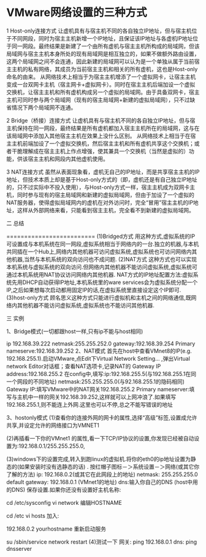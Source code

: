 # VMware网络设置的三种方式


1 Host-only连接方式
  让虚机具有与宿主机不同的各自独立IP地址，但与宿主机位于不同网段，同时为宿主主机新增一个IP地址，且保证该IP地址与各虚机IP地址位于同一网段。最终结果是新建了一个由所有虚机与宿主主机所构成的局域网，但该局域网与宿主主机本身所处的现有局域网是相互独立的，如果不做额外路由设置，这两个局域网之间不会连通，因此新建的局域网可以认为是一个单独从属于当前宿主主机的私有网络，其成员为当前宿主主机和相关的所有虚机，这也是Host-only命名的由来。
     从网络技术上相当于为宿主主机增添了一个虚拟网卡，让宿主主机变成一台双网卡主机（宿主网卡+虚拟网卡）。同时在宿主主机后端加设一个虚拟交换机，让宿主主机和所有虚机构成另一个虚拟的局域网。由于具备双网卡，宿主主机可同时参与两个局域网（现有的宿主局域网+新建的虚拟局域网），只不过缺省情况下两个局域网不连通。

2 Bridge（桥接）连接方式
    让虚机具有与宿主机不同的各自独立IP地址，但与宿主机保持在同一网段，最终结果是所有虚机都加入宿主主机所在的局域网，这与在该局域网中添加入其他宿主主机在效果上没什么区别。
   从网络技术上相当于在宿主主机前端加设了一个虚拟交换机，然后宿主主机和所有虚机共享这个交换机；或者干脆理解成在宿主主机上作点增强，使其兼具一个交换机（当然是虚拟的）功能，供该宿主主机和网段内其他虚机使用。

3 NAT连接方式
    虽然从表面现象看，虚机无自己的IP地址，而是共享宿主主机的IP地址，但技术本质上却是基于Host-only方式的（即，虚机还是有自己独立IP地址的，只不过实际中不投入使用），与Host-only方式一样，宿主主机成为双网卡主机，同时参与现有的宿主局域网和新建的虚拟局域网，但由于加设了一个虚拟的NAT服务器，使得虚拟局域网内的虚机在对外访问时，完全“冒用”宿主主机的IP地址，这样从外部网络来看，只能看到宿主主机，完全看不到新建的虚拟局域网。

 

二 总结

 =========================
(1)Bridged方式
用这种方式,虚拟系统的IP可设置成与本机系统在同一网段,虚拟系统相当于网络内的一台.独立的机器,与本机共同插在一个Hub上,网络内其他机器可访问虚拟系统,虚拟系统也可访问网络内其他机器,当然与本机系统的双向访问也不成问题.
(2)NAT方式
这种方式也可以实现本机系统与虚拟系统的双向访问.但网络内其他机器不能访问虚拟系统,虚拟系统可通过本机系统用NAT协议访问网络内其他机器.
NAT方式的IP地址配置方法:虚拟系统先用DHCP自动获得IP地址,本机系统里的ware services会为虚拟系统分配一个IP,之后如果想每次启动都用固定IP的话,在虚拟系统里直接设定这个IP即可.
(3)host-only方式
顾名思义这种方式只能进行虚拟机和主机之间的网络通信,既网络内其他机器不能访问虚拟系统,虚拟系统也不能访问其他机器.

 

三 实例

 

1、Bridge模式(一切都跟host一样,只有ip不能与host相同)

ip 192.168.39.222
netmask:255.255.252.0
gateway:192.168.39.254
Primary nameserve:192.168.39.252
2、NAT模式
首先在host中查看VMnet8的IP(e.g. 192.168.255.1).启动VMware,点Edit下Virtual Network Setting… ,弹出Virtual network Editor对话框；查看NAT选项卡,记录NAT的
Gateway IP address:192.168.255.2
在config中,填写:ip:192.168.255.5(与192.168.255.1在同一个网段的不同地址)
netmask:255.255.255.0(与92.168.255.1的隐码相同)
Gateway IP:填写VMware中的NAT网关192.168.255.2
Primary nameserver:填写与主机中一样的网关192.168.39.252,这样就可以上网冲浪了.如果填写192.168.255.1,则不能连上外网.这里也可以不停,总之不能写错误的地址

3、hostonly模式
(1)查看你的连接外网的网卡的属性,选择“高级”标签,设置成允许共享,并设定允许的网络接口为VMNET1

(2)再插看一下你的VMnet1 的属性,看一下TCP/IP协议的设置,你发现已经被自动设置为:192.168.0.1/255.255.255.0,

(3)windows下的设置完成,转入到跑linux的虚拟机.将你的eth0的ip地址设置为静态的(如果安装时没有选静态的话) .
按红帽子图标－＞系统设置－＞网络(或其它你了解的方法)
ip: 192.168.0.2(或其它在此网段上的地址)
netmask: 255.255.255.0
default gateway: 192.168.0.1 (VMnet1的地址)
dns:输入你自己的DNS (host中用的DNS)
保存设置.如果你还没有设置好主机名称:

cd /etc/sysconfig
vi network
编辑HOSTNAME

cd /etc
vi hosts
加入:

192.168.0.2 yourhostname
重新启动服务

su
/sbin/service network restart
(4)测试一下
网关: ping 192.168.0.1
dns: ping dnsserver

